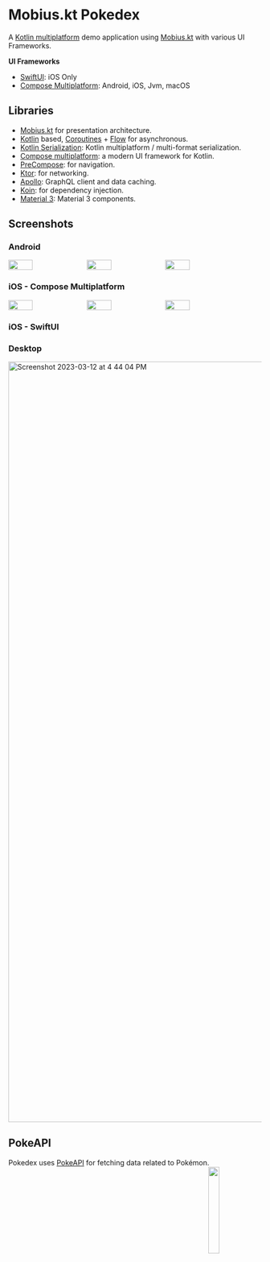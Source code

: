 # Mobius.kt Pokedex

A [Kotlin multiplatform](https://kotl.in/multiplatform) demo application
using [Mobius.kt](https://drewcarlson.github.io/mobius.kt/) with various UI Frameworks.


**UI Frameworks**
* [SwiftUI](https://developer.apple.com/xcode/swiftui/): iOS Only
* [Compose Multiplatform](https://www.jetbrains.com/lp/compose-multiplatform/): Android, iOS, Jvm, macOS

## Libraries

- [Mobius.kt](https://drewcarlson.github.io/mobius.kt/) for presentation architecture.
- [Kotlin](https://kotlinlang.org/)
  based, [Coroutines](https://github.com/Kotlin/kotlinx.coroutines) + [Flow](https://kotlin.github.io/kotlinx.coroutines/kotlinx-coroutines-core/kotlinx.coroutines.flow/)
  for asynchronous.
- [Kotlin Serialization](https://github.com/Kotlin/kotlinx.serialization): Kotlin multiplatform / multi-format
  serialization.
- [Compose multiplatform](https://github.com/JetBrains/compose-multiplatform): a modern UI framework for Kotlin.
- [PreCompose](https://tlaster.github.io/PreCompose/): for navigation.
- [Ktor](https://github.com/ktorio/ktor): for networking.
- [Apollo](https://www.apollographql.com/docs/kotlin/): GraphQL client and data caching.
- [Koin](https://github.com/InsertKoinIO/koin): for dependency injection.
- [Material 3](https://m3.material.io/components): Material 3 components.

## Screenshots

### Android

  <div style="display: flex; width: 100%">
  <img src="https://user-images.githubusercontent.com/41842296/224555659-f75bcddc-21a9-42f4-804d-198a5f06dcb1.png" width="31%"/>
  <img src="https://user-images.githubusercontent.com/41842296/224555672-03a6dcd5-f26f-4ecf-aa1e-3db66d278b8b.png" width="31%"/>
  <img src="https://user-images.githubusercontent.com/41842296/224555677-1fc807fc-57c6-46e0-bb27-afa085181a5c.png" width="31%"/>
  </div>

### iOS - Compose Multiplatform

  <div style="display: flex">
  <img src="https://user-images.githubusercontent.com/41842296/224555698-71d1fb5d-9359-483b-8d98-64f952a44a60.png" width="31%"/>
  <img src="https://user-images.githubusercontent.com/41842296/224555703-5a53cc2c-5375-4b07-bac1-aed03f34ca87.png" width="31%"/>
  <img src="https://user-images.githubusercontent.com/41842296/224555708-05edf0fa-7b74-4f2b-b4fd-f4d7d82e911b.png" width="31%"/>
  </div>

### iOS - SwiftUI

### Desktop

  <img width="1511" alt="Screenshot 2023-03-12 at 4 44 04 PM" src="https://user-images.githubusercontent.com/41842296/224555755-5d033ac5-061e-41d7-92b1-4e5c807dfb67.png">

## PokeAPI

<div>
Pokedex uses <a href="https://pokeapi.co/">PokeAPI</a> for fetching data related to Pokémon.

<img src="https://user-images.githubusercontent.com/24237865/83422649-d1b1d980-a464-11ea-8c91-a24fdf89cd6b.png" align="right" width="21%"/>
</div>
